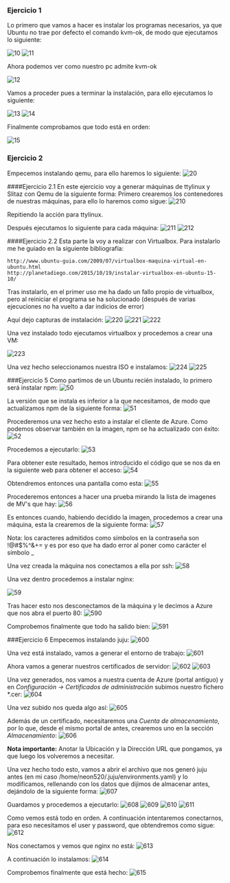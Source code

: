 ### Ejercicio 1
Lo primero que vamos a hacer es instalar los programas necesarios, ya que Ubuntu no trae por defecto el comando kvm-ok, de modo que ejecutamos lo siguiente:


![10](https://www.dropbox.com/s/7usgjg1pqbnkwir/5-1-001.png?dl=1)
![11](https://www.dropbox.com/s/sshdzrgais8otmd/5-1-002.png?dl=1)

Ahora podemos ver como nuestro pc admite kvm-ok

![12](https://www.dropbox.com/s/hdimweoeuhxsuky/5-1-000.png?dl=1)

Vamos a proceder pues a terminar la instalación, para ello ejecutamos lo siguiente:

![13](https://www.dropbox.com/s/2xm0krmlw34bfpi/5-1-003.png?dl=1)
![14](https://www.dropbox.com/s/d8cois019cxe7mf/5-1-004.png?dl=1)

Finalmente comprobamos que todo está en orden:

![15](https://www.dropbox.com/s/1ezkeus9hbjgl63/5-1-005.png?dl=1)

### Ejercicio 2
Empecemos instalando qemu, para ello haremos lo siguiente:
![20](https://www.dropbox.com/s/jrlvy6dp3cl35kg/5-2-001.png?dl=1)

####Ejercicio 2.1
En este ejercicio voy a generar máquinas de ttylinux y Slitaz con Qemu de la siguiente forma:
Primero crearemos los contenedores de nuestras máquinas, para ello lo haremos como sigue:
![210](https://www.dropbox.com/s/pn3jey5iww3lrka/5-2-1-001.png?dl=1)

Repitiendo la acción para ttylinux.

Después ejecutamos lo siguiente para cada máquina:
![211](https://www.dropbox.com/s/a28pb6kosy7b2rn/5-2-1-002.png?dl=1)
![212](https://www.dropbox.com/s/e7nj1b97etcttsp/5-2-1-003.png?dl=1)

####Ejercicio 2.2
Esta parte la voy a realizar con Virtualbox. Para instalarlo me he guiado en la siguiente bibliografía:

	http://www.ubuntu-guia.com/2009/07/virtualbox-maquina-virtual-en-ubuntu.html
	http://planetadiego.com/2015/10/19/instalar-virtualbox-en-ubuntu-15-10/

Tras instalarlo, en el primer uso me ha dado un fallo propio de virtualbox, pero al reiniciar el programa se ha solucionado (después de varias ejecuciones no ha vuelto a dar indicios de error)

Aquí dejo capturas de instalación:
![220](https://www.dropbox.com/s/roo1qvu8iskhvkp/5-2-2-001.png?dl=1)
![221](https://www.dropbox.com/s/wyfagm49348nieb/5-2-2-002.png?dl=1)
![222](https://www.dropbox.com/s/7qkk4bez7p6fy3o/5-2-2-003.png?dl=1)

Una vez instalado todo ejecutamos virtualbox y procedemos a crear una VM:

![223](https://www.dropbox.com/s/1eysmgr9zqflvag/5-2-2-004.png?dl=1)

Una vez hecho seleccionamos nuestra ISO e instalamos:
![224](https://www.dropbox.com/s/3p7rq962w4hfbov/5-2-2-005.png?dl=1)
![225](https://www.dropbox.com/s/blcbx5npw8c18vf/5-2-2-006.png?dl=1)

###Ejercicio 5
Como partimos de un Ubuntu recién instalado, lo primero será instalar npm:
![50](https://www.dropbox.com/s/57qlwepvfenm1vt/5-5-001.png?dl=1)

La versión que se instala es inferior a la que necesitamos, de modo que actualizamos npm de la siguiente forma:
![51](https://www.dropbox.com/s/l7vag2m9rli9ewt/5-5-002.png?dl=1)

Procederemos una vez hecho esto a instalar el cliente de Azure. Como podemos observar también en la imagen, npm se ha actualizado con éxito:
![52](https://www.dropbox.com/s/jbt4mu3fwollwab/5-5-003.png?dl=1)

Procedemos a ejecutarlo:
![53](https://www.dropbox.com/s/0verr8jtdbumi1z/5-5-006.png?dl=1)

Para obtener este resultado, hemos introducido el código que se nos da en la siguiente web para obtener el acceso:
![54](https://www.dropbox.com/s/f21l3uic3zj8kh9/5-5-004.png?dl=1)

Obtendremos entonces una pantalla como esta:
![55](https://www.dropbox.com/s/5i6qe0bdr8w7ni7/5-5-005.png?dl=1)

Procederemos entonces a hacer una prueba mirando la lista de imagenes de MV's que hay:
![56](https://www.dropbox.com/s/npsd5mx2j6pt13a/5-5-007.png?dl=1)

Es entonces cuando, habiendo decidido la imagen, procedemos a crear una máquina, esta la crearemos de la siguiente forma:
![57](https://www.dropbox.com/s/iora3k2rurcvwj5/5-5-008.png?dl=1)

Nota: los caracteres admitidos como símbolos en la contraseña son !@#$%^&+= y es por eso que ha dado error al poner como carácter el símbolo _

Una vez creada la máquina nos conectamos a ella por ssh:
![58](https://www.dropbox.com/s/z37zvpbdz46h47a/5-5-009.png?dl=1)

Una vez dentro procedemos a instalar nginx:

![59](https://www.dropbox.com/s/qa4x0s5jbdizbwr/5-5-010.png?dl=1)

Tras hacer esto nos desconectamos de la máquina y le decimos a Azure que nos abra el puerto 80:
![590](https://www.dropbox.com/s/zlhjv691jglpjea/5-5-011.png?dl=1)

Comprobemos finalmente que todo ha salido bien:
![591](https://www.dropbox.com/s/3wxs2b976oj5f7z/5-5-012.png?dl=1)

###Ejercicio 6
Empecemos instalando juju:
![600](https://www.dropbox.com/s/feiaqzetrqmrvc7/5-6-001.png?dl=1)

Una vez está instalado, vamos a generar el entorno de trabajo:
![601](https://www.dropbox.com/s/12s2l1xlxpvromy/5-6-002.png?dl=1)

Ahora vamos a generar nuestros certificados de servidor:
![602](https://www.dropbox.com/s/9pib52n6ojdcbxu/5-6-003.png?dl=1)
![603](https://www.dropbox.com/s/ur71pl4kd87ysk8/5-6-004.png?dl=1)

Una vez generados, nos vamos a nuestra cuenta de Azure (portal antiguo) y en *Configuración -> Certificados de administración* subimos nuestro fichero \*.cer:
![604](https://www.dropbox.com/s/2tf2t04sp5gur4y/5-6-005.png?dl=1)

Una vez subido nos queda algo así:
![605](https://www.dropbox.com/s/cxx3f3f4ycqgts3/5-6-006.png?dl=1)

Además de un certificado, necesitaremos una *Cuenta de almacenamiento*, por lo que, desde el mismo portal de antes, crearemos uno en la sección *Almacenamiento*:
![606](https://www.dropbox.com/s/rqdgv7b8j67rs1b/5-6-007.png?dl=1)

__Nota importante:__ Anotar la Ubicación y la Dirección URL que pongamos, ya que luego los volveremos a necesitar.

Una vez hecho todo esto, vamos a abrir el archivo que nos generó juju antes (en mi caso /home/neon520/.juju/environments.yaml) y lo modificamos, rellenando con los datos que dijimos de almacenar antes, dejándolo de la siguiente forma:
![607](https://www.dropbox.com/s/tazswwi755bwz7t/5-6-008.png?dl=1)

Guardamos y procedemos a ejecutarlo:
![608](https://www.dropbox.com/s/y01talqfdjaood3/5-6-009.png?dl=1)
![609](https://www.dropbox.com/s/5eurgyjbwf51ij1/5-6-010.png?dl=1)
![610](https://www.dropbox.com/s/ui96ryeiowg3gzi/5-6-011.png?dl=1)
![611](https://www.dropbox.com/s/orj5soa1l2t7zcd/5-6-012.png?dl=1)

Como vemos está todo en orden. A continuación intentaremos conectarnos, para eso necesitamos el user y password, que obtendremos como sigue:
![612](https://www.dropbox.com/s/ajcpko14fg67u48/5-6-013.png?dl=1)

Nos conectamos y vemos que nginx no está:
![613](https://www.dropbox.com/s/o1r9bmhh7tfdbfr/5-6-014.png?dl=1)

A continuación lo instalamos:
![614](https://www.dropbox.com/s/mf8tk1ulm8hyhue/5-6-015.png?dl=1)

Comprobemos finalmente que está hecho:
![615](https://www.dropbox.com/s/6lrbqsjrm99eoya/5-6-016.png?dl=1)

